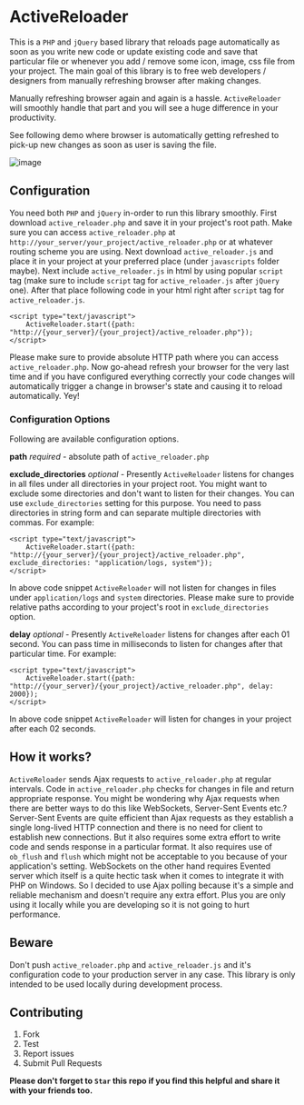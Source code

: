 ActiveReloader
===============

This is a `PHP` and `jQuery` based library that reloads page automatically as soon as you write new code or update existing code and save that particular file or whenever you add / remove some icon, image, css file from your project. The main goal of this library is to free web developers / designers from manually refreshing browser after making changes.

Manually refreshing browser again and again is a hassle. `ActiveReloader` will smoothly handle that part and you will see a huge difference in your productivity.

See following demo where browser is automatically getting refreshed to pick-up new changes as soon as user is saving the file.

![image](https://cloud.githubusercontent.com/assets/1183802/5170676/44e48988-7433-11e4-9f5f-5231ca17a5fb.gif)

## Configuration

You need both `PHP` and `jQuery` in-order to run this library smoothly. First download `active_reloader.php` and save it in your project's root path. Make sure you can access `active_reloader.php` at `http://your_server/your_project/active_reloader.php` or at whatever routing scheme you are using. Next download `active_reloader.js` and place it in your project at your preferred place (under `javascripts` folder maybe). Next include `active_reloader.js` in html by using popular `script` tag (make sure to include `script` tag for `active_reloader.js` after `jQuery` one). After that place following code in your html right after `script` tag for `active_reloader.js`.

	<script type="text/javascript">
		ActiveReloader.start({path: "http://{your_server}/{your_project}/active_reloader.php"});
	</script>
	
Please make sure to provide absolute HTTP path where you can access `active_reloader.php`. Now go-ahead refresh your browser for the very last time and if you have configured everything correctly your code changes will automatically trigger a change in browser's state and causing it to reload automatically. Yey!

### Configuration Options

Following are available configuration options.

**path** *required* - absolute path of `active_reloader.php`

**exclude_directories** *optional* - Presently `ActiveReloader` listens for changes in all files under all directories in your project root. You might want to exclude some directories and don't want to listen for their changes. You can use `exclude_directories` setting for this purpose. You need to pass directories in string form and can separate multiple directories with commas. For example:

	<script type="text/javascript">
		ActiveReloader.start({path: "http://{your_server}/{your_project}/active_reloader.php", exclude_directories: "application/logs, system"});
	</script>
	
In above code snippet `ActiveReloader` will not listen for changes in files under `application/logs` and `system` directories. Please make sure to provide relative paths according to your project's root in `exclude_directories` option.

**delay** *optional* - Presently `ActiveReloader` listens for changes after each 01 second. You can pass time in milliseconds to listen for changes after that particular time. For example:

	<script type="text/javascript">
		ActiveReloader.start({path: "http://{your_server}/{your_project}/active_reloader.php", delay: 2000});
	</script>
	
In above code snippet `ActiveReloader` will listen for changes in your project after each 02 seconds.

## How it works?

`ActiveReloader` sends Ajax requests to `active_reloader.php` at regular intervals. Code in `active_reloader.php` checks for changes in file and return appropriate response. You might be wondering why Ajax requests when there are better ways to do this like WebSockets, Server-Sent Events etc.? Server-Sent Events are quite efficient than Ajax requests as they establish a single long-lived HTTP connection and there is no need for client to establish new connections. But it also requires some extra effort to write code and sends response in a particular format. It also requires use of `ob_flush` and `flush` which might not be acceptable to you because of your application's setting. WebSockets on the other hand requires Evented server which itself is a quite hectic task when it comes to integrate it with PHP on Windows. So I decided to use Ajax polling because it's a simple and reliable mechanism and doesn't require any extra effort. Plus you are only using it locally while you are developing so it is not going to hurt performance.

## Beware

Don't push `active_reloader.php` and `active_reloader.js` and it's configuration code to your production server in any case. This library is only intended to be used locally during development process.

## Contributing

1. Fork
2. Test
3. Report issues
4. Submit Pull Requests

**Please don't forget to `Star` this repo if you find this helpful and share it with your friends too.**
